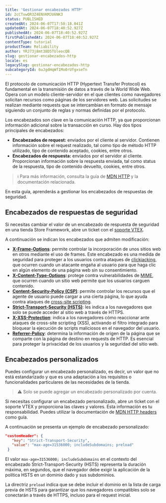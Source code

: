 ```yaml
---
title: 'Gestionar encabezados HTTP'
id: 2cCTvwQR3Z4ENVKMJU6NK3
status: PUBLISHED
createdAt: 2024-06-07T17:58:18.041Z
updatedAt: 2024-06-07T18:40:52.927Z
publishedAt: 2024-06-07T18:40:52.927Z
firstPublishedAt: 2024-06-07T18:40:52.927Z
contentType: tutorial
productTeam: Reliability
author: YRJ73j8mt38D5TUleocQB
slug: gestionar-encabezados-http
locale: es
legacySlug: gestionar-encabezados-http
subcategoryId: 6uJgdHqWf1Mo0rUfgxseTn
---
```


El protocolo de comunicación HTTP (Hypertext Transfer Protocol) es fundamental en la transmisión de datos a través de la World Wide Web. Opera con un modelo cliente-servidor en el que clientes como navegadores solicitan recursos como páginas de los servidores web. Las solicitudes se realizan mediante requests que se intercambian en formato de mensaje siguiendo un conjunto de reglas y normas definidas por el protocolo.

Los encabezados son clave en la comunicación HTTP, ya que proporcionan información adicional sobre la transacción en curso. Hay dos tipos principales de encabezados:

- __Encabezados de request:__ enviados por el cliente al servidor. Contienen información sobre el request realizado, tal como tipo de método HTTP utilizado, tipo de contenido aceptado, cookies, entre otros.
- __Encabezados de respuesta:__ enviados por el servidor al cliente. Proporcionan información sobre la respuesta enviada, tal como status de la respuesta, tipo de contenido devuelto, cookies, entre otros.

>ℹ️ Para más información, consulta la guía de [MDN HTTP](https://developer.mozilla.org/es/docs/Web/HTTP) y la documentación relacionada.

En esta guía, aprenderás a gestionar los encabezados de respuestas de seguridad.

## Encabezados de respuestas de seguridad

Si necesitas cambiar el valor de un encabezado de respuesta de seguridad en una tienda Store Framework, abre un ticket con el [soporte VTEX](https://help.vtex.com/es/support).

A continuación se indican los encabezados que admiten modificación:

- [**X-Frame-Options**](https://developer.mozilla.org/es/docs/Web/HTTP/Headers/X-Frame-Options): permite controlar la incorporación de unos sitios web en otros mediante el uso de frames. Este encabezado es una medida de seguridad para proteger a los usuarios contra ataques de [clickjacking](https://developer.mozilla.org/es/docs/Web/Security/Types_of_attacks), que ocurren cuando un atacante engaña al usuario para que haga clic en algún elemento de una página web sin su consentimiento.
- [**X-Content-Type-Options**](https://developer.mozilla.org/es/docs/Web/HTTP/Headers/X-Content-Type-Options): protege contra vulnerabilidades de [MIME](https://developer.mozilla.org/es/docs/Web/HTTP/Basics_of_HTTP/MIME_types), que ocurren cuando un sitio web permite que los usuarios carguen contenido.
- [**Content-Security-Policy (CSP)**](https://developer.mozilla.org/es/docs/Web/HTTP/Headers/Content-Security-Policy): permite controlar los recursos que el agente de usuario puede cargar a una cierta página, lo que ayuda contra ataques de [cross-site scripting](https://developer.mozilla.org/es/docs/Glossary/Cross-site_scripting).
- [**Strict-Transport-Security (HSTS)**](https://developer.mozilla.org/es/docs/Web/HTTP/Headers/Strict-Transport-Security): les indica a los navegadores que solo se puede acceder al sitio web a través de HTTPS.
- [**X-XSS-Protection**](https://developer.mozilla.org/es/docs/Web/HTTP/Headers/X-XSS-Protection): indica a los navegadores cómo reaccionar ante ataques de cross-site scripting (XSS), activando el filtro integrado para bloquear la ejecución de scripts maliciosos en el navegador del usuario.
- [**Referrer-Policy**](https://developer.mozilla.org/es/docs/Web/HTTP/Headers/Referrer-Policy): determina la información de origen de la página que se comparte con la página de destino en requests de HTTP. Es esencial para proteger la privacidad de los usuarios y la seguridad del sitio web.

## Encabezados personalizados

Puedes configurar un encabezado personalizado, es decir, un valor que no está estandarizado y que es una adaptación a los requisitos o funcionalidades particulares de las necesidades de la tienda.

>⚠️ Solo se puede agregar un encabezado personalizado por cuenta.

Si necesitas configurar un encabezado personalizado, abre un ticket con el soporte VTEX y proporciona las claves y valores. Esta información es tu responsabilidad. Puedes utilizar la documentación de [MDN HTTP headers](https://developer.mozilla.org/es/docs/Web/HTTP/Headers) como guía.

A continuación se presenta un ejemplo de encabezado personalizado:

```json
"customHeader": {
   "key": "Strict-Transport-Security",
   "value": "max-age=31536000; includeSubdomains; preload"
 }
```

El valor `max-age=31536000; includeSubdomains` en el contexto del encabezado Strict-Transport-Security (HSTS) representa la duración máxima, en segundos, que el navegador debe exigir la aplicación de la política HSTS en un dominio dado y sus subdominios.

La directriz `preload` indica que se debe incluir el dominio en la lista de carga previa de HSTS para garantizar que los navegadores compatibles solo se conectarán a través de HTTPS, incluso para el request inicial.
